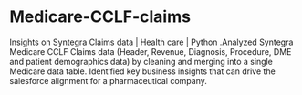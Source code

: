 # Medicare-CCLF-claims
Insights on Syntegra Claims data | Health care | Python .Analyzed Syntegra Medicare CCLF Claims data (Header, Revenue, Diagnosis, Procedure, DME and patient demographics data) by cleaning and merging into a single Medicare data table. Identified key business insights that can drive the salesforce alignment for a pharmaceutical company.
